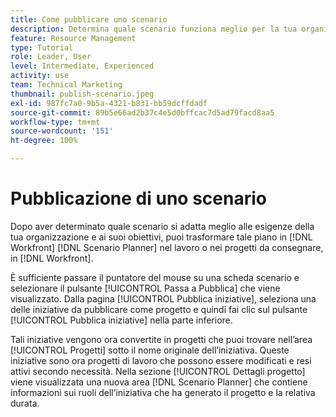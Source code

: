 ```yaml
---
title: Come pubblicare uno scenario
description: Determina quale scenario funziona meglio per la tua organizzazione utilizzando il progetto  [!DNL Scenario Planner]. Learn how to publish the scenario and turn the plan into a [!DNL Workfront] .
feature: Resource Management
type: Tutorial
role: Leader, User
level: Intermediate, Experienced
activity: use
team: Technical Marketing
thumbnail: publish-scenario.jpeg
exl-id: 987fc7a0-9b5a-4321-b831-bb59dcffdadf
source-git-commit: 89b5e66ad2b37c4e5d0bffcac7d5ad79facd8aa5
workflow-type: tm+mt
source-wordcount: '151'
ht-degree: 100%

---
```


# Pubblicazione di uno scenario

Dopo aver determinato quale scenario si adatta meglio alle esigenze della tua organizzazione e ai suoi obiettivi, puoi trasformare tale piano in [!DNL Workfront] [!DNL Scenario Planner] nel lavoro o nei progetti da consegnare, in [!DNL Workfront].

È sufficiente passare il puntatore del mouse su una scheda scenario e selezionare il pulsante [!UICONTROL Passa a Pubblica] che viene visualizzato. Dalla pagina [!UICONTROL Pubblica iniziative], seleziona una delle iniziative da pubblicare come progetto e quindi fai clic sul pulsante [!UICONTROL Pubblica iniziative] nella parte inferiore.

Tali iniziative vengono ora convertite in progetti che puoi trovare nell’area [!UICONTROL Progetti] sotto il nome originale dell’iniziativa. Queste iniziative sono ora progetti di lavoro che possono essere modificati e resi attivi secondo necessità. Nella sezione [!UICONTROL Dettagli progetto] viene visualizzata una nuova area [!DNL Scenario Planner] che contiene informazioni sui ruoli dell’iniziativa che ha generato il progetto e la relativa durata.
